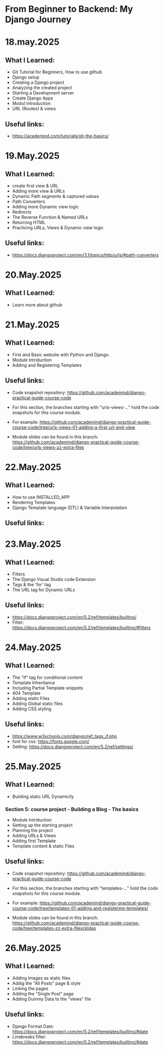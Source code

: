 # From Beginner to Backend: My Django Journey

# 18.may.2025

## What I Learned:

- Git Tutorial for Beginners, How to use github
- Django setup
- Creating a Django project
- Analyzing the created project
- Starting a Development server
- Create Django Apps
- Modul introduction
- URL (Routes) & views

## Useful links:

- https://academind.com/tutorials/git-the-basics/

# 19.May.2025

## What I Learned:

- create first view & URL
- Adding more view & URLs
- Dynamic Path segments & captured values
- Path Converters
- Adding more Dynamic view logic
- Redirects
- The Reverse Function & Named URLs
- Returning HTML
- Practicing URLs, Views & Dynamic view logic

## Useful links:

- https://docs.djangoproject.com/en/3.1/topics/http/urls/#path-converters

# 20.May.2025

## What I Learned:

- Learn more about github

# 21.May.2025

## What I Learned:

- First and Basic website with Python and Django.
- Module Intriduction
- Adding and Registering Templates

## Useful links:

- Code snapshot repository:
  https://github.com/academind/django-practical-guide-course-code

- For this section, the branches starting with "urls-views-..." hold the code snapshots for this course module.

- For example:
  https://github.com/academind/django-practical-guide-course-code/tree/urls-views-01-adding-a-first-url-and-view

- Module slides can be found in this branch:
  https://github.com/academind/django-practical-guide-course-code/tree/urls-views-zz-extra-files

# 22.May.2025

## What I Learned:

- How to use INSTALLED_APP
- Rendering Templates
- Django Template language (DTL) & Variable Interpolation

## Useful links:

# 23.May.2025

## What I Learned:

- Filters
- The Django Visual Studio code Extension
- Tags & the 'for' tag
- The URL tag for Dynamic URLs

## Useful links:

- https://docs.djangoproject.com/en/5.2/ref/templates/builtins/
- Filter: https://docs.djangoproject.com/en/5.2/ref/templates/builtins/#filters

# 24.May.2025

## What I Learned:

- The "if" tag for conditional content
- Template Inheritance
- Including Partial Template snippets
- 404 Template
- Adding static Files
- Adding Global static files
- Adding CSS styling

## Useful links:

- https://www.w3schools.com/django/ref_tags_if.php
- font for css: https://fonts.google.com/
- Setting: https://docs.djangoproject.com/en/5.2/ref/settings/

# 25.May.2025

## What I Learned:

- Building static URL Dynamiclly

### Section 5: course project - Building a Blog - The basics

- Module Intriduction
- Setting up the starting project
- Planning the project
- Adding URLs & Views
- Adding first Template
- Template content & static Files

## Useful links:

- Code snapshot repository: https://github.com/academind/django-practical-guide-course-code

- For this section, the branches starting with "templates-..." hold the code snapshots for this course module.

- For example: https://github.com/academind/django-practical-guide-course-code/tree/templates-01-adding-and-registering-templates/

- Module slides can be found in this branch: https://github.com/academind/django-practical-guide-course-code/tree/templates-zz-extra-files/slides

# 26.May.2025

## What I Learned:

- Adding Images as static files
- Addig the "All Posts" page & style
- Linking the pages
- Adding the "Single Post" page
- Adding Dummy Data to the "views" file

## Useful links:

- Django Format Date: https://docs.djangoproject.com/en/5.2/ref/templates/builtins/#date
- Linebreaks filter: https://docs.djangoproject.com/en/5.2/ref/templates/builtins/#date